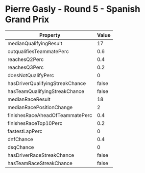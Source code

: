 # Pierre Gasly - Round 5 - Spanish Grand Prix
Property | Value
--- | ---
medianQualifyingResult | 17
outqualifiesTeammatePerc | 0.6
reachesQ2Perc | 0.4
reachesQ3Perc | 0.2
doesNotQualifyPerc | 0
hasDriverQualifyingStreakChance | false
hasTeamQualifyingStreakChance | false
medianRaceResult | 18
medianRacePositionChange | 2
finishesRaceAheadOfTeammatePerc | 0.4
finishesRaceTop10Perc | 0.2
fastestLapPerc | 0
dnfChance | 0.4
dsqChance | 0
hasDriverRaceStreakChance | false
hasTeamRaceStreakChance | false
